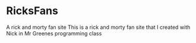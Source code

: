# RicksFans
A rick and morty fan site
This is a rick and morty fan site that I created with Nick in Mr Greenes programming class
